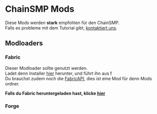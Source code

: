 # ChainSMP Mods
Diese Mods werden **stark** empfohlen für den ChainSMP.  <br/>Falls es probleme mit dem Tutorial gibt, [kontaktiert uns](https://discord.gg/7V6Dpt5cDq).
## Modloaders
### Fabric
Dieser Modloader sollte genutzt werden.<br/>
Ladet denn Installer [hier](https://fabricmc.net/use/installer/) herunter, und führt ihn aus **!**<br/>
Du brauchst zudem noch die [FabricAPI](https://www.curseforge.com/minecraft/mc-mods/fabric-api/files/3759491), dies ist eine Mod für denn Mods ordner.

**Falls du Fabric heruntergeladen hast, klicke [hier](https://github.com/D1p4k/ChainSMPGuide/blob/main/DE-Fabric-ChainSMPMods.md)**


### Forge
